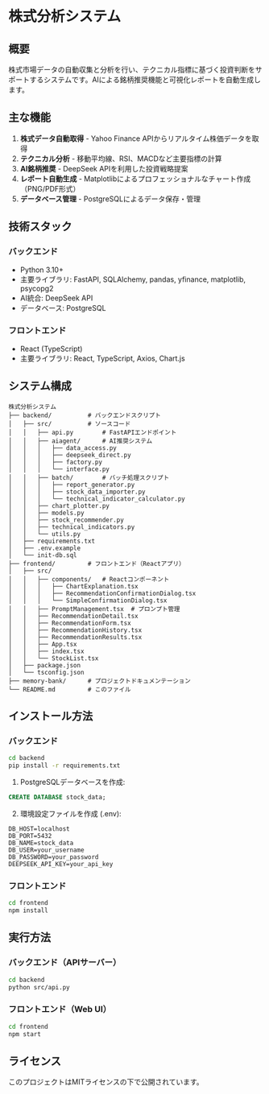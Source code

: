 # 株式分析システム

## 概要
株式市場データの自動収集と分析を行い、テクニカル指標に基づく投資判断をサポートするシステムです。AIによる銘柄推奨機能と可視化レポートを自動生成します。

## 主な機能
1. **株式データ自動取得** - Yahoo Finance APIからリアルタイム株価データを取得
2. **テクニカル分析** - 移動平均線、RSI、MACDなど主要指標の計算
3. **AI銘柄推奨** - DeepSeek APIを利用した投資戦略提案
4. **レポート自動生成** - Matplotlibによるプロフェッショナルなチャート作成（PNG/PDF形式）
5. **データベース管理** - PostgreSQLによるデータ保存・管理

## 技術スタック
### バックエンド
- Python 3.10+
- 主要ライブラリ: FastAPI, SQLAlchemy, pandas, yfinance, matplotlib, psycopg2
- AI統合: DeepSeek API
- データベース: PostgreSQL

### フロントエンド
- React (TypeScript)
- 主要ライブラリ: React, TypeScript, Axios, Chart.js

## システム構成
```
株式分析システム
├── backend/          # バックエンドスクリプト
│   ├── src/          # ソースコード
│   │   ├── api.py        # FastAPIエンドポイント
│   │   ├── aiagent/      # AI推奨システム
│   │   │   ├── data_access.py
│   │   │   ├── deepseek_direct.py
│   │   │   ├── factory.py
│   │   │   └── interface.py
│   │   ├── batch/        # バッチ処理スクリプト
│   │   │   ├── report_generator.py
│   │   │   ├── stock_data_importer.py
│   │   │   └── technical_indicator_calculator.py
│   │   ├── chart_plotter.py
│   │   ├── models.py
│   │   ├── stock_recommender.py
│   │   ├── technical_indicators.py
│   │   └── utils.py
│   ├── requirements.txt
│   ├── .env.example
│   └── init-db.sql
├── frontend/         # フロントエンド（Reactアプリ）
│   ├── src/
│   │   ├── components/   # Reactコンポーネント
│   │   │   ├── ChartExplanation.tsx
│   │   │   ├── RecommendationConfirmationDialog.tsx
│   │   │   └── SimpleConfirmationDialog.tsx
│   │   ├── PromptManagement.tsx  # プロンプト管理
│   │   ├── RecommendationDetail.tsx
│   │   ├── RecommendationForm.tsx
│   │   ├── RecommendationHistory.tsx
│   │   ├── RecommendationResults.tsx
│   │   ├── App.tsx
│   │   ├── index.tsx
│   │   └── StockList.tsx
│   ├── package.json
│   └── tsconfig.json
├── memory-bank/      # プロジェクトドキュメンテーション
└── README.md         # このファイル
```

## インストール方法
### バックエンド
```bash
cd backend
pip install -r requirements.txt
```

1. PostgreSQLデータベースを作成:
```sql
CREATE DATABASE stock_data;
```

2. 環境設定ファイルを作成 (.env):
```
DB_HOST=localhost
DB_PORT=5432
DB_NAME=stock_data
DB_USER=your_username
DB_PASSWORD=your_password
DEEPSEEK_API_KEY=your_api_key
```

### フロントエンド
```bash
cd frontend
npm install
```

## 実行方法
### バックエンド（APIサーバー）
```bash
cd backend
python src/api.py
```

### フロントエンド（Web UI）
```bash
cd frontend
npm start
```

## ライセンス
このプロジェクトはMITライセンスの下で公開されています。
